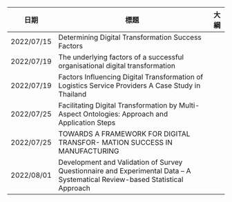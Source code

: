 | 日期  | 標題 | 大綱  |
| ---- | ----  | ---- |
| 2022/07/15  | Determining Digital Transformation Success Factors | |
| 2022/07/19  | The underlying factors of a successful organisational digital transformation | |
| 2022/07/19  | Factors Influencing Digital Transformation of Logistics Service Providers A Case Study in Thailand | |
| 2022/07/25  | Facilitating Digital Transformation by Multi-Aspect Ontologies: Approach and Application Steps | |
| 2022/07/25  | TOWARDS A FRAMEWORK FOR DIGITAL TRANSFOR- MATION SUCCESS IN MANUFACTURING | |
| 2022/08/01  | Development and Validation of Survey Questionnaire and Experimental Data – A Systematical Review-based Statistical Approach | |
